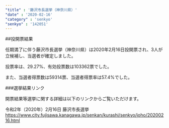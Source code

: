 ```yaml
---
"title" : '藤沢市長選挙（神奈川県）'
"date" : '2020-02-16'
"category" : 'senkyo'
"senkyo" : '142051'
---
```


##投開票結果

任期満了に伴う藤沢市長選挙（神奈川県）は2020年2月16日投開票され、3人が立候補し、当選者が確定しました。

投票率は、29.27%、有効投票数は103362票でした。

また、当選者得票数は59314票、当選者得票率は57.4%でした。


###選挙結果リンク

開票結果等選挙に関する詳細は以下のリンクからご覧いただけます。

令和2年（2020年）2月16日 藤沢市長選挙
https://www.city.fujisawa.kanagawa.jp/senkan/kurashi/senkyo/joho/20200216.html

